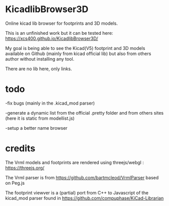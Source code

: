 # KicadlibBrowser3D
Online kicad lib browser for footprints and 3D models.

This is an unfinished work but it can be tested here: https://xcs400.github.io/KicadlibBrowser3D/

My goal is being able to see the Kicad(V5) footprint and 3D models available on Github (mainly from kicad official lib) but also from others author without installing any tool. 

There are no lib here, only links. 

# todo

  -fix bugs (mainly in the .kicad_mod parser)

  -generate a dynamic list from the official .pretty folder and from others sites (here it is static from modellist.js)

  -setup a better name browser

 
 
# credits 
The Vrml models and footprints are rendered using threejs/webgl : https://threejs.org/ 

The Vrml parser is from https://github.com/bartmcleod/VrmlParser based on Peg.js

The footprint viewver is a (partial) port from C++ to Javascript of the kicad_mod parser found in  https://github.com/compuphase/KiCad-Librarian

